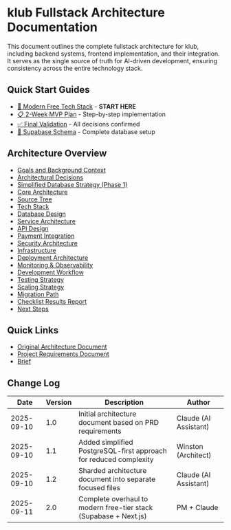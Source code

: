 # klub Fullstack Architecture Documentation

This document outlines the complete fullstack architecture for klub, including backend systems, frontend implementation, and their integration. It serves as the single source of truth for AI-driven development, ensuring consistency across the entire technology stack.

## Quick Start Guides

- [🚀 Modern Free Tech Stack](./modern-free-tech-stack.md) - **START HERE**
- [📋 2-Week MVP Plan](../simplified-mvp-plan.md) - Step-by-step implementation
- [✅ Final Validation](../final-tech-validation.md) - All decisions confirmed
- [💾 Supabase Schema](./supabase-database-schema.md) - Complete database setup

## Architecture Overview

- [Goals and Background Context](./goals-and-background-context.md)
- [Architectural Decisions](./architectural-decisions.md)
- [Simplified Database Strategy (Phase 1)](./simplified-database-strategy.md)
- [Core Architecture](./core-architecture.md)
- [Source Tree](./source-tree.md)
- [Tech Stack](./tech-stack.md)
- [Database Design](./database-design.md)
- [Service Architecture](./service-architecture.md)
- [API Design](./api-design.md)
- [Payment Integration](./payment-integration.md)
- [Security Architecture](./security-architecture.md)
- [Infrastructure](./infrastructure.md)
- [Deployment Architecture](./deployment-architecture.md)
- [Monitoring & Observability](./monitoring-and-observability.md)
- [Development Workflow](./development-workflow.md)
- [Testing Strategy](./testing-strategy.md)
- [Scaling Strategy](./scaling-strategy.md)
- [Migration Path](./migration-path.md)
- [Checklist Results Report](./checklist-results-report.md)
- [Next Steps](./next-steps.md)

## Quick Links

- [Original Architecture Document](../architecture.md)
- [Project Requirements Document](../prd.md)
- [Brief](../brief.md)

## Change Log

| Date | Version | Description | Author |
|------|---------|-------------|--------|
| 2025-09-10 | 1.0 | Initial architecture document based on PRD requirements | Claude (AI Assistant) |
| 2025-09-10 | 1.1 | Added simplified PostgreSQL-first approach for reduced complexity | Winston (Architect) |
| 2025-09-10 | 1.2 | Sharded architecture document into separate focused files | Claude (AI Assistant) |
| 2025-09-11 | 2.0 | Complete overhaul to modern free-tier stack (Supabase + Next.js) | PM + Claude |